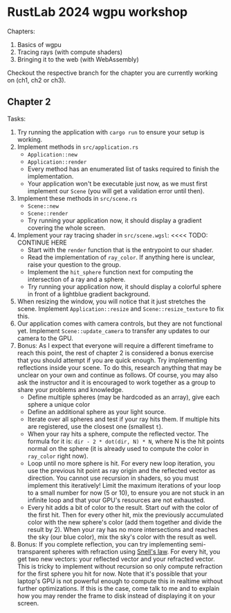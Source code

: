 # RustLab 2024 wgpu workshop

Chapters:

1. Basics of wgpu
2. Tracing rays (with compute shaders)
3. Bringing it to the web (with WebAssembly)

Checkout the respective branch for the chapter you are currently working on (ch1, ch2 or ch3).

## Chapter 2

Tasks:

1. Try running the application with `cargo run` to ensure your setup is working.
2. Implement methods in `src/application.rs`
    - `Application::new`
    - `Application::render`
    - Every method has an enumerated list of tasks required to finish the implementation.
    - Your application won't be executable just now, as we must first implement our `Scene` (you will get a validation error until then).
2. Implement these methods in `src/scene.rs`
    - `Scene::new`
    - `Scene::render`
    - Try running your application now, it should display a gradient covering the whole screen.
3. Implement your ray tracing shader in `src/scene.wgsl`: <<<< TODO: CONTINUE HERE
    - Start with the `render` function that is the entrypoint to our shader.
    - Read the implementation of `ray_color`. If anything here is unclear, raise your question to the group.
    - Implement the `hit_sphere` function next for computing the intersection of a ray and a sphere.
    - Try running your application now, it should display a colorful sphere in front of a lightblue gradient background.
4. When resizing the window, you will notice that it just stretches the scene. Implement `Application::resize` and `Scene::resize_texture` to fix this.
5. Our application comes with camera controls, but they are not functional yet. Implement `Scene::update_camera` to transfer any updates to our camera to the GPU.
6. Bonus: As I expect that everyone will require a different timeframe to reach this point, the rest of chapter 2 is considered a bonus exercise that you should attempt if you are quick enough. Try implementing reflections inside your scene. To do this, research anything that may be unclear on your own and continue as follows. Of course, you may also ask the instructor and it is encouraged to work together as a group to share your problems and knowledge.
    - Define multiple spheres (may be hardcoded as an array), give each sphere a unique color
    - Define an additional sphere as your light source.
    - Iterate over all spheres and test if your ray hits them. If multiple hits are registered, use the closest one (smallest `t`).
    - When your ray hits a sphere, compute the reflected vector. The formula for it is: `dir - 2 * dot(dir, N) * N`, where N is the hit points normal on the sphere (it is already used to compute the color in `ray_color` right now).
    - Loop until no more sphere is hit. For every new loop iteration, you use the previous hit point as ray origin and the reflected vector as direction. You cannot use recursion in shaders, so you must implement this iteratively! Limit the maximum iterations of your loop to a small number for now (5 or 10), to ensure you are not stuck in an infinite loop and that your GPU's resources are not exhausted.
    - Every hit adds a bit of color to the result. Start ouf with the color of the first hit. Then for every other hit, mix the previously accumulated color with the new sphere's color (add them together and divide the result by 2). When your ray has no more intersections and reaches the sky (our blue color), mix the sky's color with the result as well.
7. Bonus: If you complete reflection, you can try implementing semi-transparent spheres with refraction using [Snell's law](https://en.wikipedia.org/wiki/Snell%27s_law). For every hit, you get two new vectors: your reflected vector and your refracted vector. This is tricky to implement without recursion so only compute refraction for the first sphere you hit for now. Note that it's possible that your laptop's GPU is not powerful enough to compute this in realtime without further optimizations. If this is the case, come talk to me and to explain how you may render the frame to disk instead of displaying it on your screen.
